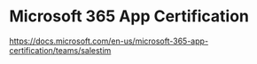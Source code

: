 # Microsoft 365 App Certification

https://docs.microsoft.com/en-us/microsoft-365-app-certification/teams/salestim

